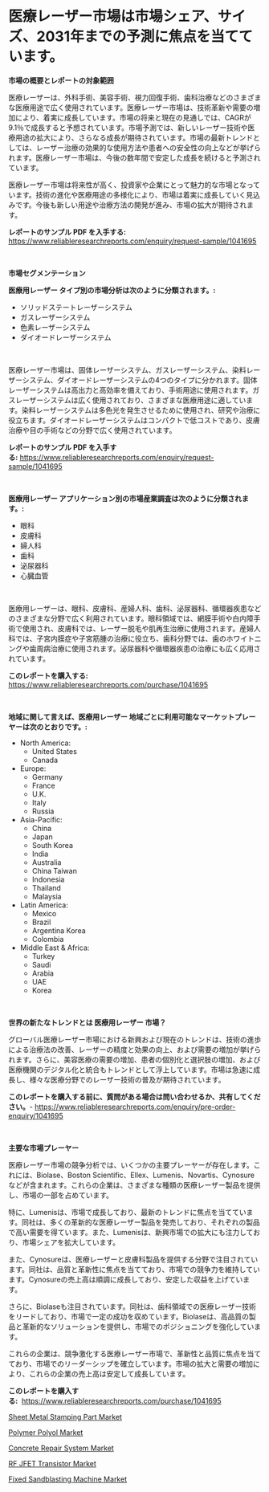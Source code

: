 <p><h1>医療レーザー市場は市場シェア、サイズ、2031年までの予測に焦点を当てています。</h1></p><p><strong>市場の概要とレポートの対象範囲</strong></p>
<p><p>医療レーザーは、外科手術、美容手術、視力回復手術、歯科治療などのさまざまな医療用途で広く使用されています。医療レーザー市場は、技術革新や需要の増加により、着実に成長しています。市場の将来と現在の見通しでは、CAGRが9.1％で成長すると予想されています。市場予測では、新しいレーザー技術や医療用途の拡大により、さらなる成長が期待されています。市場の最新トレンドとしては、レーザー治療の効果的な使用方法や患者への安全性の向上などが挙げられます。医療レーザー市場は、今後の数年間で安定した成長を続けると予測されています。</p><p>医療レーザー市場は将来性が高く、投資家や企業にとって魅力的な市場となっています。技術の進化や医療用途の多様化により、市場は着実に成長していく見込みです。今後も新しい用途や治療方法の開発が進み、市場の拡大が期待されます。</p></p>
<p><strong>レポートのサンプル PDF を入手する:</strong> <a href="https://www.reliableresearchreports.com/enquiry/request-sample/1041695">https://www.reliableresearchreports.com/enquiry/request-sample/1041695</a></p>
<p>&nbsp;</p>
<p><strong>市場セグメンテーション</strong></p>
<p><strong>医療用レーザー タイプ別の市場分析は次のように分類されます。:</strong></p>
<p><ul><li>ソリッドステートレーザーシステム</li><li>ガスレーザーシステム</li><li>色素レーザーシステム</li><li>ダイオードレーザーシステム</li></ul></p>
<p>&nbsp;</p>
<p><p>医療レーザー市場は、固体レーザーシステム、ガスレーザーシステム、染料レーザーシステム、ダイオードレーザーシステムの4つのタイプに分かれます。固体レーザーシステムは高出力と高効率を備えており、手術用途に使用されます。ガスレーザーシステムは広く使用されており、さまざまな医療用途に適しています。染料レーザーシステムは多色光を発生させるために使用され、研究や治療に役立ちます。ダイオードレーザーシステムはコンパクトで低コストであり、皮膚治療や目の手術などの分野で広く使用されています。</p></p>
<p><strong>レポートのサンプル PDF を入手する:</strong>&nbsp;<a href="https://www.reliableresearchreports.com/enquiry/request-sample/1041695">https://www.reliableresearchreports.com/enquiry/request-sample/1041695</a></p>
<p>&nbsp;</p>
<p><strong> 医療用レーザー アプリケーション別の市場産業調査は次のように分類されます。:</strong></p>
<p><ul><li>眼科</li><li>皮膚科</li><li>婦人科</li><li>歯科</li><li>泌尿器科</li><li>心臓血管</li></ul></p>
<p>&nbsp;</p>
<p><p>医療用レーザーは、眼科、皮膚科、産婦人科、歯科、泌尿器科、循環器疾患などのさまざまな分野で広く利用されています。眼科領域では、網膜手術や白内障手術で使用され、皮膚科では、レーザー脱毛や肌再生治療に使用されます。産婦人科では、子宮内膜症や子宮筋腫の治療に役立ち、歯科分野では、歯のホワイトニングや歯周病治療に使用されます。泌尿器科や循環器疾患の治療にも広く応用されています。</p></p>
<p><strong>このレポートを購入する:</strong>&nbsp; <a href="https://www.reliableresearchreports.com/purchase/1041695">https://www.reliableresearchreports.com/purchase/1041695</a></p>
<p>&nbsp;</p>
<p><strong>地域に関して言えば、医療用レーザー 地域ごとに利用可能なマーケットプレーヤーは次のとおりです。:</strong></p>
<p><ul>
    <li>
        North America:
        <ul>
            <li>United States</li>
            <li>Canada</li>
        </ul>
    </li>
    <li>
        Europe:
        <ul>
            <li>Germany</li>
            <li>France</li>
            <li>U.K.</li>
            <li>Italy</li>
            <li>Russia</li>
        </ul>
    </li>
    <li>
        Asia-Pacific:
        <ul>
            <li>China</li>
            <li>Japan</li>
            <li>South Korea</li>
            <li>India</li>
            <li>Australia</li>
            <li>China Taiwan</li>
            <li>Indonesia</li>
            <li>Thailand</li>
            <li>Malaysia</li>
        </ul>
    </li>
    <li>
        Latin America:
        <ul>
            <li>Mexico</li>
            <li>Brazil</li>
            <li>Argentina Korea</li>
            <li>Colombia</li>
        </ul>
    </li>
    <li>
        Middle East & Africa:
        <ul>
            <li>Turkey</li>
            <li>Saudi</li>
            <li>Arabia</li>
            <li>UAE</li>
            <li>Korea</li>
        </ul>
    </li>
    </ul></p>
<p>&nbsp;</p>
<p><strong>世界の新たなトレンドとは 医療用レーザー 市場？</strong></p>
<p><p>グローバル医療レーザー市場における新興および現在のトレンドは、技術の進歩による治療法の改善、レーザーの精度と効果の向上、および需要の増加が挙げられます。さらに、美容医療の需要の増加、患者の個別化と選択肢の増加、および医療機関のデジタル化と統合もトレンドとして浮上しています。市場は急速に成長し、様々な医療分野でのレーザー技術の普及が期待されています。</p></p>
<p><strong>このレポートを購入する前に、質問がある場合は問い合わせるか、共有してください。</strong>- <a href="https://www.reliableresearchreports.com/enquiry/pre-order-enquiry/1041695">https://www.reliableresearchreports.com/enquiry/pre-order-enquiry/1041695</a></p>
<p>&nbsp;</p>
<p><strong>主要な市場プレーヤー</strong></p>
<p><p>医療レーザー市場の競争分析では、いくつかの主要プレーヤーが存在します。これには、Biolase、Boston Scientific、Ellex、Lumenis、Novartis、Cynosureなどが含まれます。これらの企業は、さまざまな種類の医療レーザー製品を提供し、市場の一部を占めています。</p><p>特に、Lumenisは、市場で成長しており、最新のトレンドに焦点を当てています。同社は、多くの革新的な医療レーザー製品を発売しており、それぞれの製品で高い需要を得ています。また、Lumenisは、新興市場での拡大にも注力しており、市場シェアを拡大しています。</p><p>また、Cynosureは、医療レーザーと皮膚科製品を提供する分野で注目されています。同社は、品質と革新性に焦点を当てており、市場での競争力を維持しています。Cynosureの売上高は順調に成長しており、安定した収益を上げています。</p><p>さらに、Biolaseも注目されています。同社は、歯科領域での医療レーザー技術をリードしており、市場で一定の成功を収めています。Biolaseは、高品質の製品と革新的なソリューションを提供し、市場でのポジショニングを強化しています。</p><p>これらの企業は、競争激化する医療レーザー市場で、革新性と品質に焦点を当てており、市場でのリーダーシップを確立しています。市場の拡大と需要の増加により、これらの企業の売上高は安定して成長しています。</p></p>
<p><strong>このレポートを購入する:</strong>&nbsp;&nbsp;<a href="https://www.reliableresearchreports.com/purchase/1041695">https://www.reliableresearchreports.com/purchase/1041695</a></p>
<p><p><a href="https://github.com/lbird53714/Market-Research-Report-List-3/blob/main/sheet-metal-stamping-part-market.md">Sheet Metal Stamping Part Market</a></p><p><a href="https://github.com/dringals/Market-Research-Report-List-3/blob/main/polymer-polyol-market.md">Polymer Polyol Market</a></p><p><a href="https://rainy-horn-d69.notion.site/Concrete-Repair-System-Market-Size-Furnishes-Valuable-Information-Encompassing-Market-Share-Market--fa18e3147ca943928b0f3aded23d3104">Concrete Repair System Market</a></p><p><a href="https://view.publitas.com/reportprime-1/global-rf-jfet-transistor-market-size-and-market-trends-insights-and-projections-from-2024-to-2031/">RF JFET Transistor Market</a></p><p><a href="https://issuu.com/reportprime-2/docs/fixed-sandblasting-machine-market-size-2030.pptx">Fixed Sandblasting Machine Market</a></p></p>